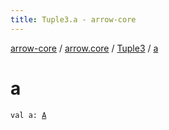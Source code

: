 ```yaml
---
title: Tuple3.a - arrow-core
---
```


[arrow-core](../../index.html) / [arrow.core](../index.html) / [Tuple3](index.html) / [a](./a.html)

# a

`val a: `[`A`](index.html#A)